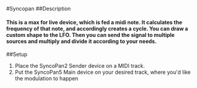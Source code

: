 #Syncopan
##Description
#### This is a max for live device, which is fed a midi note. It calculates the frequency of that note, and accordingly creates a cycle. You can draw a custom shape to the LFO. Then you can send the signal to multiple sources and multiply and divide it according to your needs. 
##Setup
1. Place the SyncoPan2 Sender device on a MIDI track.
2. Put the SyncoPan5 Main device on your desired track, where you'd like the modulation to happen

